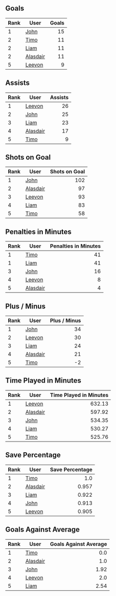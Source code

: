 ## Goals
| Rank | User | Goals |
| :--- | ---- | ---------: |
| 1 | [John](https://github.com/llevasseur/world-juniors-2022/blob/master/history/2022/day_6/ROSTERS.md#John) |  15 |
| 2 | [Timo](https://github.com/llevasseur/world-juniors-2022/blob/master/history/2022/day_6/ROSTERS.md#Timo) |  11 |
| 2 | [Liam](https://github.com/llevasseur/world-juniors-2022/blob/master/history/2022/day_6/ROSTERS.md#Liam) |  11 |
| 2 | [Alasdair](https://github.com/llevasseur/world-juniors-2022/blob/master/history/2022/day_6/ROSTERS.md#Alasdair) |  11 |
| 5 | [Leevon](https://github.com/llevasseur/world-juniors-2022/blob/master/history/2022/day_6/ROSTERS.md#Leevon) |  9 |
## Assists
| Rank | User | Assists |
| :--- | ---- | ---------: |
| 1 | [Leevon](https://github.com/llevasseur/world-juniors-2022/blob/master/history/2022/day_6/ROSTERS.md#Leevon) |  26 |
| 2 | [John](https://github.com/llevasseur/world-juniors-2022/blob/master/history/2022/day_6/ROSTERS.md#John) |  25 |
| 3 | [Liam](https://github.com/llevasseur/world-juniors-2022/blob/master/history/2022/day_6/ROSTERS.md#Liam) |  23 |
| 4 | [Alasdair](https://github.com/llevasseur/world-juniors-2022/blob/master/history/2022/day_6/ROSTERS.md#Alasdair) |  17 |
| 5 | [Timo](https://github.com/llevasseur/world-juniors-2022/blob/master/history/2022/day_6/ROSTERS.md#Timo) |  9 |
## Shots on Goal
| Rank | User | Shots on Goal |
| :--- | ---- | ---------: |
| 1 | [John](https://github.com/llevasseur/world-juniors-2022/blob/master/history/2022/day_6/ROSTERS.md#John) |  102 |
| 2 | [Alasdair](https://github.com/llevasseur/world-juniors-2022/blob/master/history/2022/day_6/ROSTERS.md#Alasdair) |  97 |
| 3 | [Leevon](https://github.com/llevasseur/world-juniors-2022/blob/master/history/2022/day_6/ROSTERS.md#Leevon) |  93 |
| 4 | [Liam](https://github.com/llevasseur/world-juniors-2022/blob/master/history/2022/day_6/ROSTERS.md#Liam) |  83 |
| 5 | [Timo](https://github.com/llevasseur/world-juniors-2022/blob/master/history/2022/day_6/ROSTERS.md#Timo) |  58 |
## Penalties in Minutes
| Rank | User | Penalties in Minutes |
| :--- | ---- | ---------: |
| 1 | [Timo](https://github.com/llevasseur/world-juniors-2022/blob/master/history/2022/day_6/ROSTERS.md#Timo) |  41 |
| 1 | [Liam](https://github.com/llevasseur/world-juniors-2022/blob/master/history/2022/day_6/ROSTERS.md#Liam) |  41 |
| 3 | [John](https://github.com/llevasseur/world-juniors-2022/blob/master/history/2022/day_6/ROSTERS.md#John) |  16 |
| 4 | [Leevon](https://github.com/llevasseur/world-juniors-2022/blob/master/history/2022/day_6/ROSTERS.md#Leevon) |  8 |
| 5 | [Alasdair](https://github.com/llevasseur/world-juniors-2022/blob/master/history/2022/day_6/ROSTERS.md#Alasdair) |  4 |
## Plus / Minus
| Rank | User | Plus / Minus |
| :--- | ---- | ---------: |
| 1 | [John](https://github.com/llevasseur/world-juniors-2022/blob/master/history/2022/day_6/ROSTERS.md#John) |  34 |
| 2 | [Leevon](https://github.com/llevasseur/world-juniors-2022/blob/master/history/2022/day_6/ROSTERS.md#Leevon) |  30 |
| 3 | [Liam](https://github.com/llevasseur/world-juniors-2022/blob/master/history/2022/day_6/ROSTERS.md#Liam) |  24 |
| 4 | [Alasdair](https://github.com/llevasseur/world-juniors-2022/blob/master/history/2022/day_6/ROSTERS.md#Alasdair) |  21 |
| 5 | [Timo](https://github.com/llevasseur/world-juniors-2022/blob/master/history/2022/day_6/ROSTERS.md#Timo) |  -2 |
## Time Played in Minutes
| Rank | User | Time Played in Minutes |
| :--- | ---- | ---------: |
| 1 | [Leevon](https://github.com/llevasseur/world-juniors-2022/blob/master/history/2022/day_6/ROSTERS.md#Leevon) |  632.13 |
| 2 | [Alasdair](https://github.com/llevasseur/world-juniors-2022/blob/master/history/2022/day_6/ROSTERS.md#Alasdair) |  597.92 |
| 3 | [John](https://github.com/llevasseur/world-juniors-2022/blob/master/history/2022/day_6/ROSTERS.md#John) |  534.35 |
| 4 | [Liam](https://github.com/llevasseur/world-juniors-2022/blob/master/history/2022/day_6/ROSTERS.md#Liam) |  530.27 |
| 5 | [Timo](https://github.com/llevasseur/world-juniors-2022/blob/master/history/2022/day_6/ROSTERS.md#Timo) |  525.76 |
## Save Percentage
| Rank | User | Save Percentage |
| :--- | ---- | ---------: |
| 1 | [Timo](https://github.com/llevasseur/world-juniors-2022/blob/master/history/2022/day_6/ROSTERS.md#Timo) |  1.0 |
| 2 | [Alasdair](https://github.com/llevasseur/world-juniors-2022/blob/master/history/2022/day_6/ROSTERS.md#Alasdair) |  0.957 |
| 3 | [Liam](https://github.com/llevasseur/world-juniors-2022/blob/master/history/2022/day_6/ROSTERS.md#Liam) |  0.922 |
| 4 | [John](https://github.com/llevasseur/world-juniors-2022/blob/master/history/2022/day_6/ROSTERS.md#John) |  0.913 |
| 5 | [Leevon](https://github.com/llevasseur/world-juniors-2022/blob/master/history/2022/day_6/ROSTERS.md#Leevon) |  0.905 |
## Goals Against Average
| Rank | User | Goals Against Average |
| :--- | ---- | ---------: |
| 1 | [Timo](https://github.com/llevasseur/world-juniors-2022/blob/master/history/2022/day_6/ROSTERS.md#Timo) |  0.0 |
| 2 | [Alasdair](https://github.com/llevasseur/world-juniors-2022/blob/master/history/2022/day_6/ROSTERS.md#Alasdair) |  1.0 |
| 3 | [John](https://github.com/llevasseur/world-juniors-2022/blob/master/history/2022/day_6/ROSTERS.md#John) |  1.92 |
| 4 | [Leevon](https://github.com/llevasseur/world-juniors-2022/blob/master/history/2022/day_6/ROSTERS.md#Leevon) |  2.0 |
| 5 | [Liam](https://github.com/llevasseur/world-juniors-2022/blob/master/history/2022/day_6/ROSTERS.md#Liam) |  2.54 |